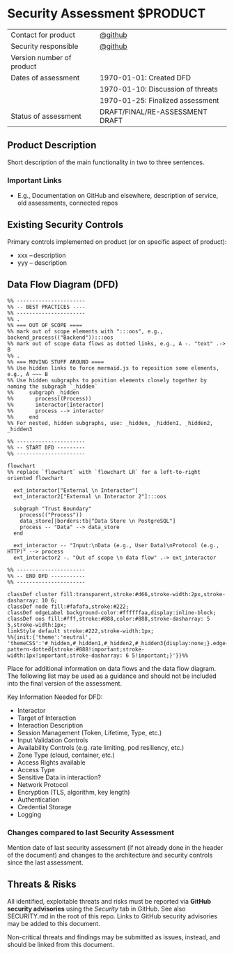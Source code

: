 # Security Assessment $PRODUCT

|     |     |
| --- | --- |
| Contact for product        | [@github](https://github.com/github) |
| Security responsible       | [@github](https://github.com/github) |
| Version number of product  |      |
| Dates of assessment        | 1970-01-01: Created DFD |
|                            | 1970-01-10: Discussion of threats |
|                            | 1970-01-25: Finalized assessment  |
| Status of assessment       | DRAFT/FINAL/RE-ASSESSMENT DRAFT |

## Product Description

Short description of the main functionality in two to three sentences.

### Important Links
* E.g., Documentation on GitHub and elsewhere, description of service, old assessments, connected repos

## Existing Security Controls

Primary controls implemented on product (or on specific aspect of product):

* xxx – description
* yyy – description

## Data Flow Diagram (DFD)

```mermaid
%% ----------------------
%% -- BEST PRACTICES ----
%% ----------------------
%% .
%% === OUT OF SCOPE ====
%% mark out of scope elements with ":::oos", e.g., backend_process(("Backend")):::oos
%% mark out of scope data flows as dotted links, e.g., A -. "text" .-> B
%% .
%% === MOVING STUFF AROUND ====
%% Use hidden links to force mermaid.js to reposition some elements, e.g., A ~~~ B
%% Use hidden subgraphs to position elements closely together by naming the subgraph `_hidden`
%%     subgraph _hidden
%%       process((Process))
%%       interactor[Interactor]
%%       process --> interactor
%%     end
%% For nested, hidden subgraphs, use: _hidden, _hidden1, _hidden2, _hidden3

%% ----------------------
%% -- START DFD ---------
%% ----------------------

flowchart
%% replace `flowchart` with `flowchart LR` for a left-to-right oriented flowchart

  ext_interactor["External \n Interactor"]
  ext_interactor2["External \n Interactor 2"]:::oos

  subgraph "Trust Boundary"
    process(("Process"))
    data_store[|borders:tb|"Data Store \n PostgreSQL"]
    process -- "Data" --> data_store
  end

  ext_interactor -- "Input:\nData (e.g., User Data)\nProtocol (e.g., HTTP)" --> process
  ext_interactor2 -. "Out of scope \n data flow" .-> ext_interactor

%% ----------------------
%% -- END DFD -----------
%% ----------------------

classDef cluster fill:transparent,stroke:#d66,stroke-width:2px,stroke-dasharray: 10 6;
classDef node fill:#fafafa,stroke:#222;
classDef edgeLabel background-color:#ffffffaa,display:inline-block;
classDef oos fill:#fff,stroke:#888,color:#888,stroke-dasharray: 5 5,stroke-width:1px;
linkStyle default stroke:#222,stroke-width:1px;
%%{init:{'theme':'neutral', 'themeCSS':'#_hidden,#_hidden1,#_hidden2,#_hidden3{display:none;}.edge-pattern-dotted{stroke:#888!important;stroke-width:1px!important;stroke-dasharray: 6 5!important;}'}}%%
```

Place for additional information on data flows and the data flow diagram. The following list may be used as a guidance and should not be included into the final version of the assessment.

Key Information Needed for DFD:
* Interactor
* Target of Interaction
* Interaction Description
* Session Management (Token, Lifetime, Type, etc.)
* Input Validation Controls
* Availability Controls (e.g. rate limiting, pod resiliency, etc.)
* Zone Type (cloud, container, etc.)
* Access Rights available
* Access Type 
* Sensitive Data in interaction?
* Network Protocol
* Encryption (TLS, algorithm, key length)
* Authentication
* Credential Storage
* Logging

### Changes compared to last Security Assessment

Mention date of last security assessment (if not already done in the header of the document) and changes to the architecture and security controls since the last assessment.

## Threats & Risks
All identified, exploitable threats and risks must be reported via **GitHub security advisories** using the *Security* tab in GitHub. See also SECURITY.md in the root of this repo. Links to GitHub security advisories may be added to this document.

Non-critical threats and findings may be submitted as issues, instead, and should be linked from this document.
